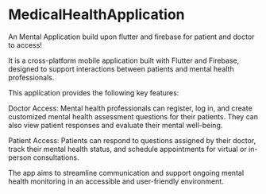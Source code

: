 # MedicalHealthApplication
An Mental Application build upon flutter and firebase for patient and doctor to access!

It is a cross-platform mobile application built with Flutter and Firebase, designed to support interactions between patients and mental health professionals.

This application provides the following key features:

Doctor Access: Mental health professionals can register, log in, and create customized mental health assessment questions for their patients. They can also view patient responses and evaluate their mental well-being.

Patient Access: Patients can respond to questions assigned by their doctor, track their mental health status, and schedule appointments for virtual or in-person consultations.

The app aims to streamline communication and support ongoing mental health monitoring in an accessible and user-friendly environment.
